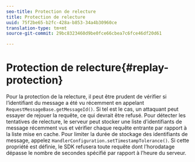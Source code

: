 ```yaml
---
seo-title: Protection de relecture
title: Protection de relecture
uuid: 75f2be65-b2fc-428a-b853-34a4b30960ce
translation-type: tm+mt
source-git-commit: 29bc8323460d9be0fce66cbea7c6fce46df20d61

---
```



# Protection de relecture{#replay-protection}

Pour la protection de la relecture, il peut être prudent de vérifier si l’identifiant du message a été vu récemment en appelant `RequestMessageBase.getMessageId()`. Si tel est le cas, un attaquant peut essayer de rejouer la requête, ce qui devrait être refusé. Pour détecter les tentatives de relecture, le serveur peut stocker une liste d’identifiants de message récemment vus et vérifier chaque requête entrante par rapport à la liste mise en cache. Pour limiter la durée de stockage des identifiants de message, appelez `HandlerConfiguration.setTimestampTolerance()`. Si cette propriété est définie, le SDK refusera toute requête dont l’horodatage dépasse le nombre de secondes spécifié par rapport à l’heure du serveur.
